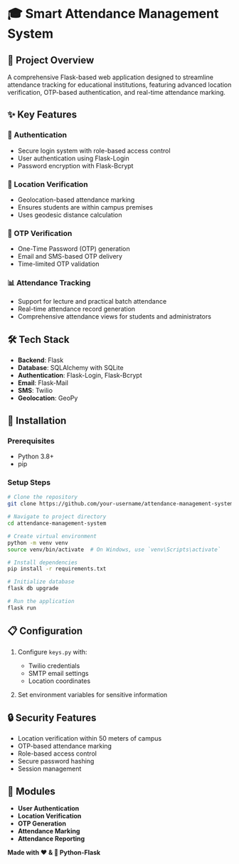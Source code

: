 # 🎓 Smart Attendance Management System

## 🌟 Project Overview

A comprehensive Flask-based web application designed to streamline attendance tracking for educational institutions, featuring advanced location verification, OTP-based authentication, and real-time attendance marking.

## ✨ Key Features

### 🔐 Authentication
- Secure login system with role-based access control
- User authentication using Flask-Login
- Password encryption with Flask-Bcrypt

### 📍 Location Verification
- Geolocation-based attendance marking
- Ensures students are within campus premises
- Uses geodesic distance calculation

### 🔢 OTP Verification
- One-Time Password (OTP) generation
- Email and SMS-based OTP delivery
- Time-limited OTP validation

### 📊 Attendance Tracking
- Support for lecture and practical batch attendance
- Real-time attendance record generation
- Comprehensive attendance views for students and administrators

## 🛠 Tech Stack

- **Backend**: Flask
- **Database**: SQLAlchemy with SQLite
- **Authentication**: Flask-Login, Flask-Bcrypt
- **Email**: Flask-Mail
- **SMS**: Twilio
- **Geolocation**: GeoPy

## 🚀 Installation

### Prerequisites
- Python 3.8+
- pip

### Setup Steps
```bash
# Clone the repository
git clone https://github.com/your-username/attendance-management-system.git

# Navigate to project directory
cd attendance-management-system

# Create virtual environment
python -m venv venv
source venv/bin/activate  # On Windows, use `venv\Scripts\activate`

# Install dependencies
pip install -r requirements.txt

# Initialize database
flask db upgrade

# Run the application
flask run
```

## 📋 Configuration

1. Configure `keys.py` with:
   - Twilio credentials
   - SMTP email settings
   - Location coordinates

2. Set environment variables for sensitive information

## 🔒 Security Features

- Location verification within 50 meters of campus
- OTP-based attendance marking
- Role-based access control
- Secure password hashing
- Session management

## 📱 Modules

- **User Authentication**
- **Location Verification**
- **OTP Generation**
- **Attendance Marking**
- **Attendance Reporting**


**Made with ❤️ & 🐍 Python-Flask**
